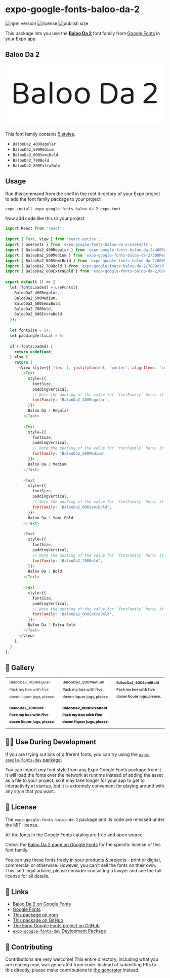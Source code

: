# expo-google-fonts-baloo-da-2

![npm version](https://flat.badgen.net/npm/v/expo-google-fonts-baloo-da-2)
![license](https://flat.badgen.net/github/license/expo/google-fonts)
![publish size](https://flat.badgen.net/packagephobia/install/expo-google-fonts-baloo-da-2)

This package lets you use the [**Baloo Da 2**](https://fonts.google.com/specimen/Baloo+Da+2) font family from [Google Fonts](https://fonts.google.com/) in your Expo app.

## Baloo Da 2

![Baloo Da 2](./font-family.png)

This font family contains [5 styles](#-gallery).

- `BalooDa2_400Regular`
- `BalooDa2_500Medium`
- `BalooDa2_600SemiBold`
- `BalooDa2_700Bold`
- `BalooDa2_800ExtraBold`

## Usage

Run this command from the shell in the root directory of your Expo project to add the font family package to your project
```sh
expo install expo-google-fonts-baloo-da-2 expo-font
```

Now add code like this to your project
```js
import React from 'react';

import { Text, View } from 'react-native';
import { useFonts } from 'expo-google-fonts-baloo-da-2/useFonts';
import { BalooDa2_400Regular } from 'expo-google-fonts-baloo-da-2/400Regular';
import { BalooDa2_500Medium } from 'expo-google-fonts-baloo-da-2/500Medium';
import { BalooDa2_600SemiBold } from 'expo-google-fonts-baloo-da-2/600SemiBold';
import { BalooDa2_700Bold } from 'expo-google-fonts-baloo-da-2/700Bold';
import { BalooDa2_800ExtraBold } from 'expo-google-fonts-baloo-da-2/800ExtraBold';

export default () => {
  let [fontsLoaded] = useFonts({
    BalooDa2_400Regular,
    BalooDa2_500Medium,
    BalooDa2_600SemiBold,
    BalooDa2_700Bold,
    BalooDa2_800ExtraBold,
  });

  let fontSize = 24;
  let paddingVertical = 6;

  if (!fontsLoaded) {
    return undefined;
  } else {
    return (
      <View style={{ flex: 1, justifyContent: 'center', alignItems: 'center' }}>
        <Text
          style={{
            fontSize,
            paddingVertical,
            // Note the quoting of the value for `fontFamily` here; it expects a string!
            fontFamily: 'BalooDa2_400Regular',
          }}>
          Baloo Da 2 Regular
        </Text>

        <Text
          style={{
            fontSize,
            paddingVertical,
            // Note the quoting of the value for `fontFamily` here; it expects a string!
            fontFamily: 'BalooDa2_500Medium',
          }}>
          Baloo Da 2 Medium
        </Text>

        <Text
          style={{
            fontSize,
            paddingVertical,
            // Note the quoting of the value for `fontFamily` here; it expects a string!
            fontFamily: 'BalooDa2_600SemiBold',
          }}>
          Baloo Da 2 Semi Bold
        </Text>

        <Text
          style={{
            fontSize,
            paddingVertical,
            // Note the quoting of the value for `fontFamily` here; it expects a string!
            fontFamily: 'BalooDa2_700Bold',
          }}>
          Baloo Da 2 Bold
        </Text>

        <Text
          style={{
            fontSize,
            paddingVertical,
            // Note the quoting of the value for `fontFamily` here; it expects a string!
            fontFamily: 'BalooDa2_800ExtraBold',
          }}>
          Baloo Da 2 Extra Bold
        </Text>
      </View>
    );
  }
};

```

## 🔡 Gallery


||||
|-|-|-|
|![BalooDa2_400Regular](.//400Regular/BalooDa2_400Regular.ttf.png)|![BalooDa2_500Medium](.//500Medium/BalooDa2_500Medium.ttf.png)|![BalooDa2_600SemiBold](.//600SemiBold/BalooDa2_600SemiBold.ttf.png)||
|![BalooDa2_700Bold](.//700Bold/BalooDa2_700Bold.ttf.png)|![BalooDa2_800ExtraBold](.//800ExtraBold/BalooDa2_800ExtraBold.ttf.png)|||


## 👩‍💻 Use During Development

If you are trying out lots of different fonts, you can try using the [`expo-google-fonts-dev` package](https://github.com/freeboub/google-fonts/tree/master/font-packages/dev#readme).

You can import *any* font style from any Expo Google Fonts package from it. It will load the fonts
over the network at runtime instead of adding the asset as a file to your project, so it may take longer
for your app to get to interactivity at startup, but it is extremely convenient
for playing around with any style that you want.

## 📖 License

The `expo-google-fonts-baloo-da-2` package and its code are released under the MIT license.

All the fonts in the Google Fonts catalog are free and open source.

Check the [Baloo Da 2 page on Google Fonts](https://fonts.google.com/specimen/Baloo+Da+2) for the specific license of this font family.

You can use these fonts freely in your products & projects - print or digital, commercial or otherwise. However, you can't sell the fonts on their own. This isn't legal advice, please consider consulting a lawyer and see the full license for all details.

## 🔗 Links

- [Baloo Da 2 on Google Fonts](https://fonts.google.com/specimen/Baloo+Da+2)
- [Google Fonts](https://fonts.google.com/)
- [This package on npm](https://www.npmjs.com/package/expo-google-fonts-baloo-da-2)
- [This package on GitHub](https://github.com/freeboub/google-fonts/tree/master/font-packages/baloo-da-2)
- [The Expo Google Fonts project on GitHub](https://github.com/freeboub/google-fonts)
- [`expo-google-fonts-dev` Devlopment Package](https://github.com/freeboub/google-fonts/tree/master/font-packages/dev)

## 🤝 Contributing

Contributions are very welcome! This entire directory, including what you are reading now, was generated from code. Instead of submitting PRs to this directly, please make contributions to [the generator](https://github.com/freeboub/google-fonts/tree/master/packages/generator) instead.

